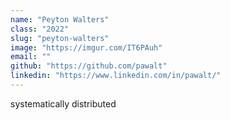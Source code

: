 ```yaml
---
name: "Peyton Walters"
class: "2022"
slug: "peyton-walters"
image: "https://imgur.com/IT6PAuh"
email: ""
github: "https://github.com/pawalt"
linkedin: "https://www.linkedin.com/in/pawalt/"
---
```

systematically distributed